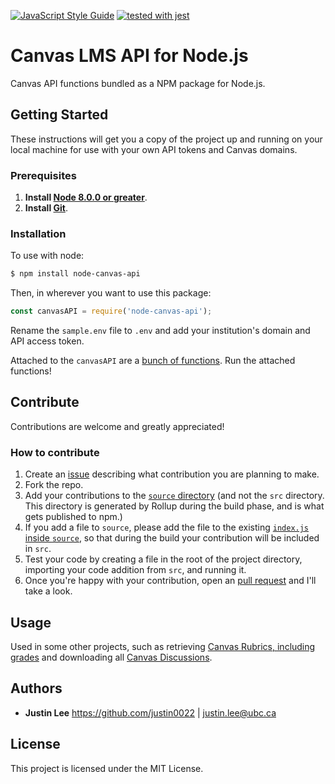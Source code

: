 [![JavaScript Style Guide](https://img.shields.io/badge/code_style-standard-brightgreen.svg)](https://standardjs.com)
[![tested with jest](https://img.shields.io/badge/tested_with-jest-99424f.svg)](https://github.com/facebook/jest)

# Canvas LMS API for Node.js
Canvas API functions bundled as a NPM package for Node.js.

## Getting Started
These instructions will get you a copy of the project up and running on your local machine for use with your own API tokens and Canvas domains.

### Prerequisites

1. **Install [Node 8.0.0 or greater](https://nodejs.org)**.
2. **Install [Git](https://git-scm.com/downloads)**.

### Installation

To use with node:
```bash
$ npm install node-canvas-api
```
Then, in wherever you want to use this package:
```js
const canvasAPI = require('node-canvas-api');
```

Rename the `sample.env` file to `.env` and add your institution's domain and API access token.

Attached to the `canvasAPI` are a [bunch of functions](https://github.com/ubccapico/node-canvas-api/tree/master/src).
Run the attached functions!

## Contribute
Contributions are welcome and greatly appreciated!

### How to contribute
1. Create an [issue](https://github.com/ubccapico/node-canvas-api/issues) describing what contribution you are planning to make.
1. Fork the repo.
1. Add your contributions to the [`source` directory](https://github.com/ubccapico/node-canvas-api/tree/master/source) (and not the `src` directory. This directory is generated by Rollup during the build phase, and is what gets published to npm.)
1. If you add a file to `source`, please add the file to the existing [`index.js` inside `source`](https://github.com/ubccapico/node-canvas-api/blob/master/source/index.js), so that during the build your contribution will be included in `src`.
1. Test your code by creating a file in the root of the project directory, importing your code addition from `src`, and running it.
1. Once you're happy with your contribution, open an [pull request](https://github.com/ubccapico/node-canvas-api/pulls) and I'll take a look.

## Usage
Used in some other projects, such as retrieving [Canvas Rubrics, including grades](https://github.com/ubccapico/canvas-rubric) and downloading all [Canvas Discussions](https://github.com/ubccapico/canvas-discussion).

## Authors

* **Justin Lee**
https://github.com/justin0022 | justin.lee@ubc.ca

## License

This project is licensed under the MIT License.
